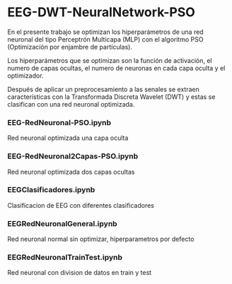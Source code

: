 # EEG-DWT-NeuralNetwork-PSO
En el presente trabajo se optimizan los hiperparámetros de una red neuronal del tipo Perceptrón Multicapa (MLP) con el algoritmo PSO (Optimizacíón por enjambre de partículas).

Los hiperparámetros que se optimizan son la función de activación, el numero de capas ocultas, el numero de neuronas en cada capa oculta y el optimizador.

Después de aplicar un preprocesamiento a las senales se extraen características con la Transformada Discreta Wavelet (DWT) y estas se clasifican con una red neuronal optimizada.

### EEG-RedNeuronal-PSO.ipynb
Red neuronal optimizada una capa oculta

### EEG-RedNeuronal2Capas-PSO.ipynb
Red neuronal optimizada dos capas ocultas

### EEGClasificadores.ipynb
Clasificacion de EEG con diferentes clasificadores

### EEGRedNeuronalGeneral.ipynb
Red neuronal normal sin optimizar, hiperparametros por defecto

### EEGRedNeuronalTrainTest.ipynb
Red neuronal con division de datos en train y test